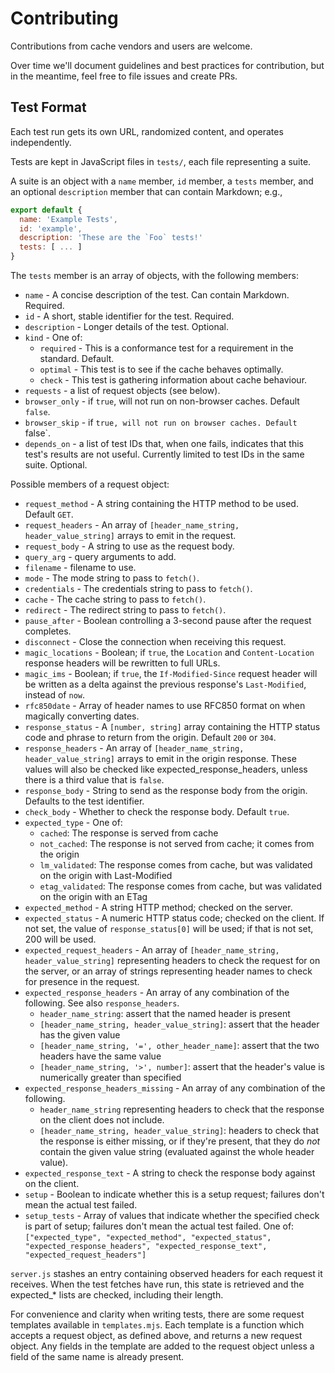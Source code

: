
# Contributing

Contributions from cache vendors and users are welcome.

Over time we'll document guidelines and best practices for contribution, but in the meantime, feel free to file issues and create PRs.


## Test Format

Each test run gets its own URL, randomized content, and operates independently.

Tests are kept in JavaScript files in `tests/`, each file representing a suite.

A suite is an object with a `name` member, `id` member, a `tests` member, and an optional `description` member that can contain Markdown; e.g.,

```javascript
export default {
  name: 'Example Tests',
  id: 'example',
  description: 'These are the `Foo` tests!'
  tests: [ ... ]
}
```

The `tests` member is an array of objects, with the following members:

- `name` - A concise description of the test. Can contain Markdown. Required.
- `id` - A short, stable identifier for the test. Required.
- `description` - Longer details of the test. Optional.
- `kind` - One of:
  - `required` - This is a conformance test for a requirement in the standard. Default.
  - `optimal` - This test is to see if the cache behaves optimally.
  - `check` - This test is gathering information about cache behaviour.
- `requests` - a list of request objects (see below).
- `browser_only` - if `true`, will not run on non-browser caches. Default `false`.
- `browser_skip` - if `true, will not run on browser caches. Default `false`.
- `depends_on` - a list of test IDs that, when one fails, indicates that this test's results are not useful. Currently limited to test IDs in the same suite. Optional.

Possible members of a request object:

- `request_method` - A string containing the HTTP method to be used. Default `GET`.
- `request_headers` - An array of `[header_name_string, header_value_string]` arrays to
                    emit in the request.
- `request_body` - A string to use as the request body.
- `query_arg` - query arguments to add.
- `filename` - filename to use.
- `mode` - The mode string to pass to `fetch()`.
- `credentials` - The credentials string to pass to `fetch()`.
- `cache` - The cache string to pass to `fetch()`.
- `redirect` - The redirect string to pass to `fetch()`.
- `pause_after` - Boolean controlling a 3-second pause after the request completes.
- `disconnect` - Close the connection when receiving this request.
- `magic_locations` - Boolean; if `true`, the `Location` and `Content-Location` response headers will be rewritten to full URLs.
- `magic_ims` - Boolean; if `true`, the `If-Modified-Since` request header will be written as a delta against the previous response's `Last-Modified`, instead of `now`.
- `rfc850date` - Array of header names to use RFC850 format on when magically converting dates.
- `response_status` - A `[number, string]` array containing the HTTP status code
                    and phrase to return from the origin. Default `200` or `304`.
- `response_headers` - An array of `[header_name_string, header_value_string]` arrays to
                     emit in the origin response. These values will also be checked like
                     expected_response_headers, unless there is a third value that is
                     `false`.
- `response_body` - String to send as the response body from the origin. Defaults to
                  the test identifier.
- `check_body` - Whether to check the response body. Default `true`.
- `expected_type` - One of:
  - `cached`: The response is served from cache
  - `not_cached`: The response is not served from cache; it comes from the origin
  - `lm_validated`: The response comes from cache, but was validated on the origin with Last-Modified
  - `etag_validated`: The response comes from cache, but was validated on the origin with an ETag
- `expected_method` - A string HTTP method; checked on the server.
- `expected_status` - A numeric HTTP status code; checked on the client.
                    If not set, the value of `response_status[0]` will be used; if that
                    is not set, 200 will be used.
- `expected_request_headers` - An array of `[header_name_string, header_value_string]` representing
                              headers to check the request for on the server, or an array of
                              strings representing header names to check for presence in the
                              request.
- `expected_response_headers` - An array of any combination of the following. See also `response_headers`.
  - `header_name_string`: assert that the named header is present
  - `[header_name_string, header_value_string]`: assert that the header has the given value
  - `[header_name_string, '=', other_header_name]`: assert that the two headers have the same value
  - `[header_name_string, '>', number]`: assert that the header's value is numerically greater than specified
- `expected_response_headers_missing` - An array of any combination of the following.
  - `header_name_string` representing headers to check that the response on the client does not include.
  - `[header_name_string, header_value_string]`: headers to check that the response is either missing, or if they're present, that they do _not_ contain the given value string (evaluated against the whole header value).
- `expected_response_text` - A string to check the response body against on the client.
- `setup` - Boolean to indicate whether this is a setup request; failures don't mean the actual test failed.
- `setup_tests` - Array of values that indicate whether the specified check is part of setup; failures don't mean the actual test failed. One of: `["expected_type", "expected_method", "expected_status", "expected_response_headers", "expected_response_text", "expected_request_headers"]`

`server.js` stashes an entry containing observed headers for each request it receives. When the
test fetches have run, this state is retrieved and the expected_* lists are checked, including
their length.

For convenience and clarity when writing tests, there are some request templates available in `templates.mjs`. Each template is a function which accepts a request object, as defined above, and returns a new request object. Any fields in the template are added to the request object unless a field of the same name is already present.
